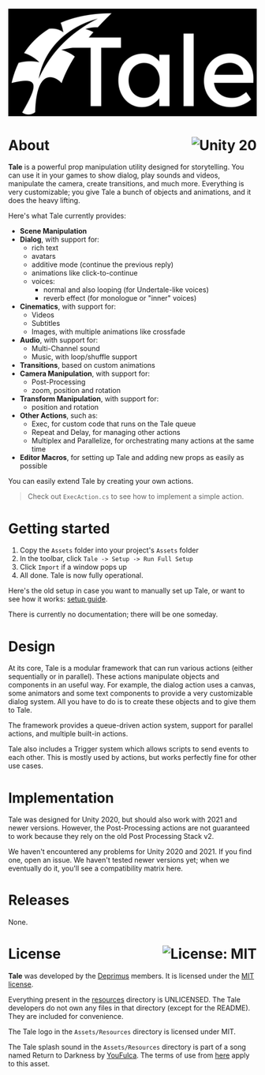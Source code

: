 <p align="center">
  <img src="public/logo.png" alt="Tale">
</p>

# About <a href="https://unity.com"><img align="right" src="https://img.shields.io/badge/Unity-2020.3.2f1-000000?logo=Unity" alt="Unity 20" /></a>

**Tale** is a powerful prop manipulation utility designed for storytelling. You can use it in your games to show dialog, play sounds and videos, manipulate the camera, create transitions, and much more.
Everything is very customizable; you give Tale a bunch of objects and animations, and it does the heavy lifting.

Here's what Tale currently provides:

- **Scene Manipulation**
- **Dialog**, with support for:
  - rich text
  - avatars
  - additive mode (continue the previous reply)
  - animations like click-to-continue
  - voices:
    - normal and also looping (for Undertale-like voices)
    - reverb effect (for monologue or "inner" voices)
- **Cinematics**, with support for:
  - Videos
  - Subtitles
  - Images, with multiple animations like crossfade
- **Audio**, with support for:
  - Multi-Channel sound
  - Music, with loop/shuffle support
- **Transitions**, based on custom animations
- **Camera Manipulation**, with support for:
  - Post-Processing
  - zoom, position and rotation
- **Transform Manipulation**, with support for:
  - position and rotation
- **Other Actions**, such as:
  - Exec, for custom code that runs on the Tale queue
  - Repeat and Delay, for managing other actions
  - Multiplex and Parallelize, for orchestrating many actions at the same time
- **Editor Macros**, for setting up Tale and adding new props as easily as possible

You can easily extend Tale by creating your own actions.

> Check out `ExecAction.cs` to see how to implement a simple action.

# Getting started

1. Copy the `Assets` folder into your project's `Assets` folder
2. In the toolbar, click `Tale -> Setup -> Run Full Setup`
3. Click `Import` if a window pops up
4. All done. Tale is now fully operational.

Here's the old setup in case you want to manually set up Tale, or want to see how it works: [setup guide](https://github.com/deprimus/Tale/blob/master/SETUP.md).

There is currently no documentation; there will be one someday.

# Design

At its core, Tale is a modular framework that can run various actions (either sequentially or in parallel).
These actions manipulate objects and components in an useful way. For example, the dialog action uses a canvas, some animators and some text components
to provide a very customizable dialog system. All you have to do is to create these objects and to give them to Tale.

The framework provides a queue-driven action system, support for parallel actions, and multiple built-in actions.                                                                                 

Tale also includes a Trigger system which allows scripts to send events to each other. This is mostly used by actions, but works perfectly fine for other use cases.

# Implementation

Tale was designed for Unity 2020, but should also work with 2021 and newer versions. However, the Post-Processing actions are not guaranteed to work because they rely on the old Post Processing Stack v2.

We haven't encountered any problems for Unity 2020 and 2021. If you find one, open an issue. We haven't tested newer versions yet; when we eventually do it, you'll see a compatibility matrix here.


# Releases

None.

# License <a href="https://github.com/deprimus/Tale/blob/master/LICENSE"><img align="right" src="https://img.shields.io/badge/License-MIT-blue.svg" alt="License: MIT" /></a>

**Tale** was developed by the [Deprimus](https://wiki.deprimus.men) members. It is licensed under the [MIT license](https://github.com/deprimus/Tale/blob/master/LICENSE).

Everything present in the [resources](https://github.com/deprimus/Tale/tree/master/resources) directory is UNLICENSED. The Tale developers do not own any files in that directory (except for the README). They are included
for convenience.

The Tale logo in the `Assets/Resources` directory is licensed under MIT.

The Tale splash sound in the `Assets/Resources` directory is part of a song named Return to Darkness by [YouFulca](https://youfulca.com/). The terms of use from [here](https://youfulca.com/en/kiyaku_jp/) apply to this asset.